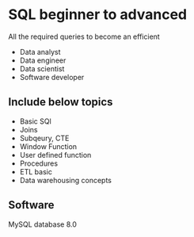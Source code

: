 # SQL beginner to advanced

All the required queries to become an efficient 
 - Data analyst 
 - Data engineer 
 - Data scientist
 - Software developer


## Include below topics 

- Basic SQl
- Joins
- Subqeury, CTE
- Window Function
- User defined function
- Procedures
- ETL basic
- Data warehousing concepts


## Software

 MySQL database 8.0
 